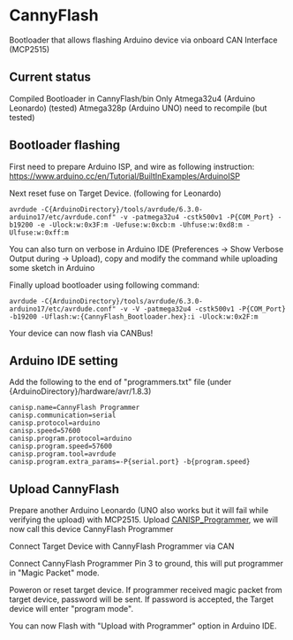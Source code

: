 # CannyFlash
Bootloader that allows flashing Arduino device via onboard CAN Interface (MCP2515)

## Current status
Compiled Bootloader in CannyFlash/bin
Only Atmega32u4 (Arduino Leonardo) (tested)
Atmega328p (Arduino UNO) need to recompile (but tested)

## Bootloader flashing
First need to prepare Arduino ISP, and wire as following instruction:
https://www.arduino.cc/en/Tutorial/BuiltInExamples/ArduinoISP

Next reset fuse on Target Device. (following for Leonardo)

    avrdude -C{ArduinoDirectory}/tools/avrdude/6.3.0-arduino17/etc/avrdude.conf" -v -patmega32u4 -cstk500v1 -P{COM_Port} -b19200 -e -Ulock:w:0x3F:m -Uefuse:w:0xcb:m -Uhfuse:w:0xd8:m -Ulfuse:w:0xff:m
    
You can also turn on verbose in Arduino IDE (Preferences -> Show Verbose Output during -> Upload), copy and modify the command while uploading some sketch in Arduino

Finally upload bootloader using following command:

    avrdude -C{ArduinoDirectory}/tools/avrdude/6.3.0-arduino17/etc/avrdude.conf" -v -V -patmega32u4 -cstk500v1 -P{COM_Port} -b19200 -Uflash:w:{CannyFlash_Bootloader.hex}:i -Ulock:w:0x2F:m

Your device can now flash via CANBus!

## Arduino IDE setting
Add the following to the end of "programmers.txt" file (under {ArduinoDirectory}/hardware/avr/1.8.3)

    canisp.name=CannyFlash Programmer
    canisp.communication=serial
    canisp.protocol=arduino
    canisp.speed=57600
    canisp.program.protocol=arduino
    canisp.program.speed=57600
    canisp.program.tool=avrdude
    canisp.program.extra_params=-P{serial.port} -b{program.speed}

## Upload CannyFlash
Prepare another Arduino Leonardo (UNO also works but it will fail while verifying the upload) with MCP2515. Upload [CANISP_Programmer](CANISP_Programmer/CANISP_Programmer/CANISP_Programmer.ino), we will now call this device CannyFlash Programmer

Connect Target Device with CannyFlash Programmer via CAN

Connect CannyFlash Programmer Pin 3 to ground, this will put programmer in "Magic Packet" mode.

Poweron or reset target device. If programmer received magic packet from target device, password will be sent. If password is accepted, the Target device will enter "program mode". 

You can now Flash with "Upload with Programmer" option in Arduino IDE. 